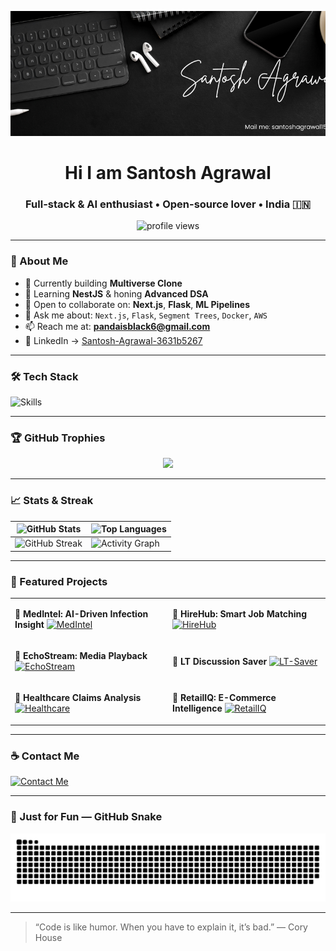 <!-- Banner -->
<p align="center">
  <img 
    src="santosh.png"
    width="100%" height="200px" style="object-fit: cover;" alt="Coding banner" />
</p>

<h1 align="center">Hi I am Santosh Agrawal </h1>
<h3 align="center">Full-stack & AI enthusiast • Open-source lover • India 🇮🇳</h3>

<p align="center">
  <img src="https://komarev.com/ghpvc/?username=SantoshAgrawal15&label=Profile+views&color=0e75b6&style=flat" alt="profile views" />
</p>

---

### 🚀 About Me
- 🔭 Currently building **Multiverse Clone**  
- 🌱 Learning **NestJS** & honing **Advanced DSA**  
- 🤝 Open to collaborate on: **Next.js**, **Flask**, **ML Pipelines**  
- 💬 Ask me about: `Next.js`, `Flask`, `Segment Trees`, `Docker`, `AWS`  
- 📫 Reach me at: **pandaisblack6@gmail.com**  
- 💼 LinkedIn → [Santosh-Agrawal-3631b5267](https://www.linkedin.com/in/santosh-agrawal-3631b5267/)

---

### 🛠️ Tech Stack

![Skills](https://skillicons.dev/icons?i=cpp,py,js,ts,html,css,react,nextjs,nestjs,nodejs,express,flask,vite,docker,kubernetes,git,linux,aws,mysql,mongodb,postgres,firebase,tensorflow,pytorch,sklearn,opencv,tailwind,figma)

---

### 🏆 GitHub Trophies

<p align="center">
  <img src="https://github-profile-trophy.vercel.app/?username=Aryan741x&theme=algolia&margin-w=10&margin-h=10&no-frame=true&no-bg=true" />
</p>

---

### 📈 Stats & Streak

| ![GitHub Stats](https://github-readme-stats.vercel.app/api?username=SantoshAgrawal15&show_icons=true&theme=tokyonight&hide_border=true) | ![Top Languages](https://github-readme-stats.vercel.app/api/top-langs/?username=SantoshAgrawal15&layout=compact&theme=tokyonight&hide_border=true) |
|---|---|
| ![GitHub Streak](https://streak-stats.demolab.com?user=SantoshAgrawal15&theme=tokyonight&hide_border=true) | ![Activity Graph](https://github-readme-activity-graph.vercel.app/graph?username=SantoshAgrawal15&theme=github-compact&hide_border=true) |

---

### 🌟 Featured Projects
<div align="center">
  
<table>
<tr>
<td width="50%">

**🧬 MedIntel: AI-Driven Infection Insight**
[![MedIntel](https://github-readme-stats.vercel.app/api/pin/?username=SantoshAgrawal15&repo=MedIntel-AI-Driven-Infection-Insight-System&theme=tokyonight)](https://github.com/SantoshAgrawal15/MedIntel-AI-Driven-Infection-Insight-System)

</td>
<td width="50%">

**🚀 HireHub: Smart Job Matching**
[![HireHub](https://github-readme-stats.vercel.app/api/pin/?username=SantoshAgrawal15&repo=HireHub-Smart-Job-Matching-Platform&theme=tokyonight)](https://github.com/SantoshAgrawal15/HireHub-Smart-Job-Matching-Platform)

</td>
</tr>
<tr>
<td width="50%">

**🎵 EchoStream: Media Playback**
[![EchoStream](https://github-readme-stats.vercel.app/api/pin/?username=SantoshAgrawal15&repo=EchoStream-Intelligent-MediaPlayback-System&theme=tokyonight)](https://github.com/SantoshAgrawal15/EchoStream-Intelligent-MediaPlayback-System)

</td>
<td width="50%">

**💾 LT Discussion Saver**
[![LT-Saver](https://github-readme-stats.vercel.app/api/pin/?username=SantoshAgrawal15&repo=LT-discussion-saver&theme=tokyonight)](https://github.com/SantoshAgrawal15/LT-discussion-saver)

</td>
</tr>
<tr>
<td width="50%">

**🏥 Healthcare Claims Analysis**
[![Healthcare](https://github-readme-stats.vercel.app/api/pin/?username=SantoshAgrawal15&repo=Healthcare-Claims-Cost-Evaluation-and-Trend-Analysis-Using-SQL-and-Excel&theme=tokyonight)](https://github.com/SantoshAgrawal15/Healthcare-Claims-Cost-Evaluation-and-Trend-Analysis-Using-SQL-and-Excel)

</td>
<td width="50%">

**🛒 RetailIQ: E-Commerce Intelligence**
[![RetailIQ](https://github-readme-stats.vercel.app/api/pin/?username=SantoshAgrawal15&repo=RetailIQ-E-Commerce-Sales-and-Customer-Intelligence-System&theme=tokyonight)](https://github.com/SantoshAgrawal15/RetailIQ-E-Commerce-Sales-and-Customer-Intelligence-System)

</td>
</tr>
</table>

</div>

---

### ☕ Contact Me

<a href="pandaisblack6@gmail.com" target="_blank">
  <img src="https://img.shields.io/badge/Contact_Me-D14836?style=for-the-badge&logo=gmail&logoColor=white" height="45" alt="Contact Me" />
</a>

---

### 🐍 Just for Fun — GitHub Snake

![Snake Animation](https://raw.githubusercontent.com/Platane/snk/output/github-contribution-grid-snake.svg)

---

> “Code is like humor. When you have to explain it, it’s bad.” — Cory House
